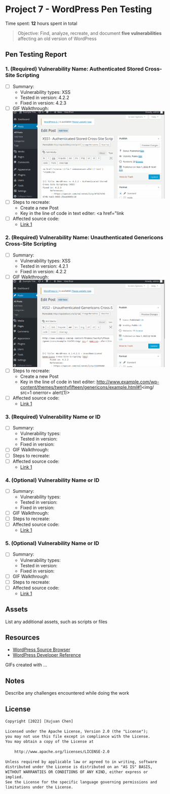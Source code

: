 # Project 7 - WordPress Pen Testing

Time spent: **12** hours spent in total

> Objective: Find, analyze, recreate, and document **five vulnerabilities** affecting an old version of WordPress

## Pen Testing Report

### 1. (Required) Vulnerability Name: Authenticated Stored Cross-Site Scripting

- [ ] Summary: 
  - Vulnerability types: XSS
  - Tested in version: 4.2.2
  - Fixed in version:  4.2.3
- [ ] GIF Walkthrough: <img src=XSS1.gif />
- [ ] Steps to recreate: 
  - Create a new Post
  - Key in the line of code in text editer: <a href="</a><a title=" onmouseover=alert('test')  ">link</a>
- [ ] Affected source code:
  - [Link 1](https://klikki.fi/adv/wordpress3.html)
  
### 2. (Required) Vulnerability Name: Unauthenticated Genericons Cross-Site Scripting

- [ ] Summary: 
  - Vulnerability types: XSS
  - Tested in version: 4.2.1
  - Fixed in version: 4.2.2
- [ ] GIF Walkthrough: <img src=XSS2.gif />
- [ ] Steps to recreate: 
  - Create a new Post
  - Key in the line of code in text editer: http://www.example.com/wp-content/themes/twentyfifteen/genericons/example.html#1<img/ src=1 onerror= alert(1)> 
- [ ] Affected source code:
  - [Link 1](https://wpscan.com/vulnerability/21169b6d-61dd-4abc-b77b-167ff5f122ac)

### 3. (Required) Vulnerability Name or ID

- [ ] Summary: 
  - Vulnerability types:
  - Tested in version:
  - Fixed in version: 
- [ ] GIF Walkthrough: 
- [ ] Steps to recreate: 
- [ ] Affected source code:
  - [Link 1](https://core.trac.wordpress.org/browser/tags/version/src/source_file.php)

### 4. (Optional) Vulnerability Name or ID

- [ ] Summary: 
  - Vulnerability types:
  - Tested in version:
  - Fixed in version: 
- [ ] GIF Walkthrough: 
- [ ] Steps to recreate: 
- [ ] Affected source code:
  - [Link 1](https://core.trac.wordpress.org/browser/tags/version/src/source_file.php)

### 5. (Optional) Vulnerability Name or ID

- [ ] Summary: 
  - Vulnerability types:
  - Tested in version:
  - Fixed in version: 
- [ ] GIF Walkthrough: 
- [ ] Steps to recreate: 
- [ ] Affected source code:
  - [Link 1](https://core.trac.wordpress.org/browser/tags/version/src/source_file.php) 

## Assets

List any additional assets, such as scripts or files

## Resources

- [WordPress Source Browser](https://core.trac.wordpress.org/browser/)
- [WordPress Developer Reference](https://developer.wordpress.org/reference/)

GIFs created with  ...
<!-- Recommended GIF Tools:
[Kap](https://getkap.co/) for macOS
[ScreenToGif](https://www.screentogif.com/) for Windows
[peek](https://github.com/phw/peek) for Linux. -->

## Notes

Describe any challenges encountered while doing the work

## License

    Copyright [2022] [Xujuan Chen]

    Licensed under the Apache License, Version 2.0 (the "License");
    you may not use this file except in compliance with the License.
    You may obtain a copy of the License at

        http://www.apache.org/licenses/LICENSE-2.0

    Unless required by applicable law or agreed to in writing, software
    distributed under the License is distributed on an "AS IS" BASIS,
    WITHOUT WARRANTIES OR CONDITIONS OF ANY KIND, either express or implied.
    See the License for the specific language governing permissions and
    limitations under the License.
